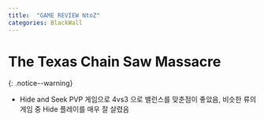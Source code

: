 ```yaml
---
title:  "GAME REVIEW NtoZ"
categories: BlackWall
---
```


# The Texas Chain Saw Massacre
{: .notice--warning}

- Hide and Seek PVP 게임으로 4vs3 으로 밸런스를 맞춘점이 좋았음, 비슷한 류의 게임 중 Hide 플레이를 매우 잘 살렸음